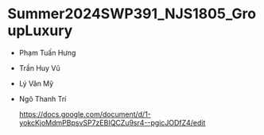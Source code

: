 # Summer2024SWP391_NJS1805_GroupLuxury
- Phạm Tuấn Hưng
- Trần Huy Vũ
- Lý Văn Mỹ
- Ngô Thanh Trí


  https://docs.google.com/document/d/1-yokcKjoMdmPBpsvSP7zEBIQCZu9sr4--pgicJODfZ4/edit
